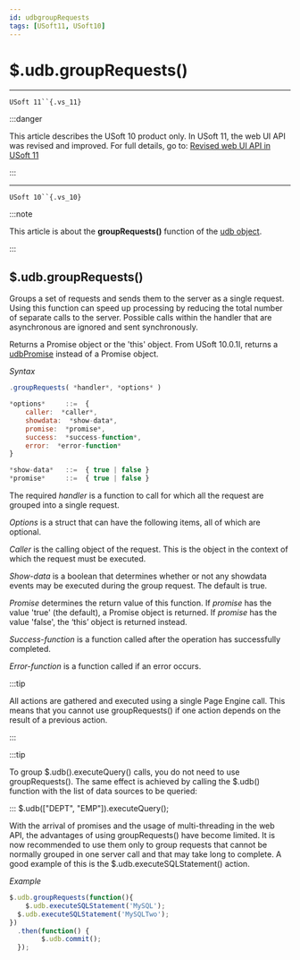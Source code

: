 ```yaml
---
id: udbgroupRequests
tags: [USoft11, USoft10]
---
```

# $.udb.groupRequests()



----

`USoft 11``{.vs_11}`


:::danger

This article describes the USoft 10 product only.
In USoft 11, the web UI API was revised and improved. For full details, go to:
[Revised web UI API in USoft 11](/docs/Web_and_app_UIs/UDB_udb/Revised_web_UI_API_in_USoft_11.md)

:::

----

`USoft 10``{.vs_10}`


:::note

This article is about the **groupRequests()** function of the [udb object](/docs/Web_and_app_UIs/UDB_udb).

:::

## **$.udb.groupRequests()**

Groups a set of requests and sends them to the server as a single request. Using this function can speed up processing by reducing the total number of separate calls to the server. Possible calls within the handler that are asynchronous are ignored and sent synchronously.

Returns a Promise object or the 'this' object. From USoft 10.0.1I, returns a [udbPromise](/docs/Web_and_app_UIs/JavaScript/Promises_for_asynchronous_Javascript.md) instead of a Promise object.

*Syntax*

```js
.groupRequests( *handler*, *options* )

*options*     ::=  {
    caller:  *caller*,
    showdata:  *show-data*,
    promise:  *promise*,
    success:  *success-function*,
    error:  *error-function*
}

*show-data*   ::=  { true | false }
*promise*     ::=  { true | false }
```

The required *handler* is a function to call for which all the request are grouped into a single request.

*Options* is a struct that can have the following items, all of which are optional.

*Caller* is the calling object of the request. This is the object in the context of which the request must be executed.

*Show-data* is a boolean that determines whether or not any showdata events may be executed during the group request. The default is true.   

*Promise* determines the return value of this function. If *promise* has the value 'true' (the default), a Promise object is returned. If *promise* has the value 'false', the ‘this’ object is returned instead.

*Success-function* is a function called after the operation has successfully completed.

*Error-function* is a function called if an error occurs.


:::tip

All actions are gathered and executed using a single Page Engine call. This means that you cannot use groupRequests() if one action depends on the result of a previous action.

:::


:::tip

To group $.udb().executeQuery() calls, you do not need to use groupRequests(). The same effect is achieved by calling the $.udb() function with the list of data sources to be queried:

:::
$.udb(["DEPT", "EMP"]).executeQuery();

With the arrival of promises and the usage of multi-threading in the web API, the advantages of using groupRequests() have become limited. It is now recommended to use them only to group requests that cannot be normally grouped in one server call and that may take long to complete. A good example of this is the $.udb.executeSQLStatement() action.

*Example*

```js
$.udb.groupRequests(function(){
    $.udb.executeSQLStatement('MySQL');
  $.udb.executeSQLStatement('MySQLTwo');
})
  .then(function() {
        $.udb.commit();
  });
```

 